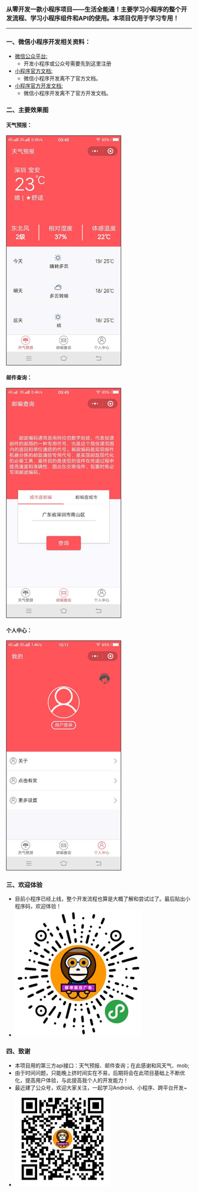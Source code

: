 ### 从零开发一款小程序项目——生活全能通！主要学习小程序的整个开发流程、学习小程序组件和API的使用。本项目仅用于学习专用！
  ---

### 一、微信小程序开发相关资料：

* [微信公众平台:](https://mp.weixin.qq.com/)
    * 开发小程序或公众号需要先到这里注册
* [小程序官方文档:](https://mp.weixin.qq.com/debug/wxadoc/introduction/index.html?t=2018313)
    * 微信小程序开发离不了官方文档。
* [小程序官方开发文档:](https://mp.weixin.qq.com/debug/wxadoc/dev/index.html?t=20171117)
    * 微信小程序开发离不了官方开发文档。





### 二、主要效果图
#### 天气预报：

<img border="1" src="./screenshots/1.jpg" width="310" height="auto">

#### 邮件查询：

<img border="1" src="./screenshots/2.jpg" width="310" height="auto">

#### 个人中心：

<img border="1" src="./screenshots/3.jpg" width="310" height="auto">


### 三、欢迎体验
* 目前小程序已经上线，整个开发流程也算是大概了解和尝试过了。最后贴出小程序码，欢迎体验！
* ![](./screenshots/wcode.jpg)


### 四、致谢
* 本项目用的第三方api接口：天气预报、邮件查询；在此感谢和风天气、mob;
* 由于时间问题，只能晚上挤时间实在不易，后期将会在此项目基础上不断优化，提高用户体验，与此提高我个人的开发能力！
* 最近建了公众号，欢迎大家关注，一起学习Android、小程序、跨平台开发~
* ![](./screenshots/myQrcode.jpg)




